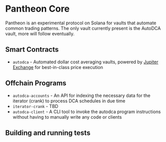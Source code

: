 # Pantheon Core

Pantheon is an experimental protocol on Solana for vaults that automate common trading patterns. The only vault currently present is the AutoDCA vault, more will follow eventually.

## Smart Contracts

- `autodca` - Automated dollar cost averaging vaults, powered by [Jupiter Exchange](https://www.jup.ag) for best-in-class price execution

## Offchain Programs

- `autodca-accounts` - An API for indexing the necessary data for the iterator (crank) to process DCA schedules in due time
- `iterator-crank` - TBD
- `autodca-client` - A CLI tool to invoke the autodca program instructions without having to manually write any code or clients

## Building and running tests
